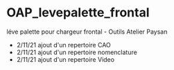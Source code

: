 # OAP_levepalette_frontal
 léve palette pour chargeur frontal - Outils Atelier Paysan
 
 
- 2/11/21 ajout d'un repertoire CAO
- 2/11/21 ajout d'un repertoire nomenclature
- 2/11/21 ajout d'un repertoire Video
